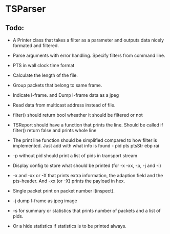 # TSParser



## Todo:

- A Printer class that takes a filter as a parameter and outputs data nicely formated and filtered.
- Parse arguments with error handling. Specify filters from command line.
- PTS in wall clock time format
- Calculate the length of the file.
- Group packets that belong to same frame.
- Indicate I-frame. and Dump I-frame data as a jpeg
- Read data from multicast address instead of file.

- filter() should return bool wheather it should be filtered or not
- TSReport should have a function that prints the line. Should be called if filter() return false and prints whole line
- The print line function should be simplified compared to how filter is implemented. Just add with what info is found  - pid pts ptsStr ebp rai

- -p without pid should print a list of pids in transport stream
- Display config to store what should be printed (for -x -xx, -p, -j and -i)
- -x and -xx or -X that prints extra information, the adaption field and the pts-header. And -xx (or -X) prints the payload in hex.
- Single packet print on packet number i(inspect).
- -j dump I-frame as jpeg image
- -s for summary or statistics that prints number of packets and a list of pids.
- Or a hide statistics if statistics is to be printed always.